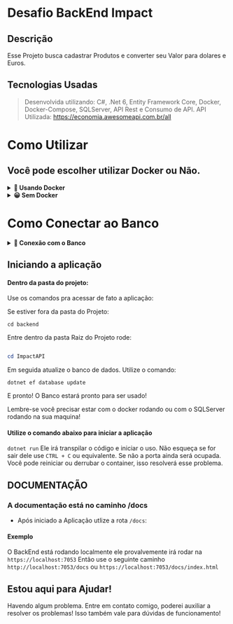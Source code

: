 # Desafio BackEnd Impact

## Descrição
Esse Projeto busca cadastrar Produtos e converter seu Valor para dolares e Euros.

## Tecnologias Usadas

> Desenvolvida utilizando: C#, .Net 6, Entity Framework Core, Docker, Docker-Compose, SQLServer, API Rest e Consumo de API.
> API Utilizada: https://economia.awesomeapi.com.br/all

# Como Utilizar

## Você pode escolher utilizar Docker ou Não.

<details>
  <summary><strong>🐳 Usando Docker</strong></summary><br />
 
  > Rode o serviço `SQLServer`: dentro da pasta `backend` rode o comando `docker-compose up -d`.
  - Lembre-se de parar o `SQLServer` se estiver usando localmente na porta padrão (`1433`), a porta pode ser mudada, mas não é aconselhado que se faça. Isto é falado mais a baixo;

  <br />
  
  ### :warning: Atenção :warning:
  - É de suma importância que você *desabilite* a porta do SQLServer no seu computador antes de rodar a aplicação. Pois eles usaram a mesma porta. Claro que
  
  No Windows você pode fazer pelos *serviços*, parando o SQLServer por lá.
  
  ### :warning: **IMPORTANTE!** :warning:
  - Não mude as portas, isso pode fazer com que você não consiga conectar no banco!
</details>

<details>
  <summary><strong>😀 Sem Docker </strong></summary><br />
 Entre na pasta `Repository` e olhe o arquivo `ImpactContext.cs`.
 o método *OnConfiguring* tem as configurações pra coneção com o banco.
 
 ![image](https://user-images.githubusercontent.com/93008789/201788589-efb8ec64-6d2d-424f-b6a6-9a044c61d2e5.png)

  <br />
</details>

# Como Conectar ao Banco

<details>
  <summary><strong>🎲 Conexão com o Banco</strong></summary><br />
 
Utilizando o Docker o banco já estará criado. Sem o docker você precisará ter o SQLServer instalado na sua maquina.
É recomendado o uso do Docker e da ferramenta Azure Data Studio

## :warning: **IMPORTANTE!**

### A senha do Banco é *Password12!*

Você deve ver se o seu banco tem essas crêdenciais

![image](https://user-images.githubusercontent.com/93008789/201788589-efb8ec64-6d2d-424f-b6a6-9a044c61d2e5.png)

#### Comando para subir o Banco

Você precisa ter o `dotnet ef`

Para instalar globalmente use

`dotnet tool install --global dotnet-ef`

Link da documentação da Microsoft: https://learn.microsoft.com/pt-br/ef/core/get-started/overview/install

```C#
# Usado o PowerShell

dotnet ef database update
```

# Usado o Sheel do Visual Studio
```PowerShell

Update-Database
```
</details>


## Iniciando a aplicação

#### Dentro da pasta do projeto:
Use os comandos pra acessar de fato a aplicação:

Se estiver fora da pasta do Projeto:

`cd backend`

Entre dentro da pasta Raiz do Projeto rode:

```PowerShell

cd ImpactAPI
```

Em seguida atualize o banco de dados. Utilize o comando:

`dotnet ef database update`

E pronto! O Banco estará pronto para ser usado!

Lembre-se você precisar estar com o docker rodando ou com o SQLServer rodando na sua maquina!

#### Utilize o comando abaixo para iniciar a aplicação
`dotnet run`
Ele irá transpilar o código e iniciar o uso. Não esqueça se for sair dele use `CTRL + C` ou equivalente. Se não a porta ainda será ocupada.
Você pode reiniciar ou derrubar o container, isso resolverá esse problema.

## DOCUMENTAÇÃO

### A documentação está no caminho /docs

 - Após iniciado a Aplicação utlize a rota `/docs`:
 #### Exemplo
 
 O BackEnd está rodando localmente ele provalvemente irá rodar na `https://localhost:7053`
 Então use o seguinte caminho `http://localhost:7053/docs` ou `https://localhost:7053/docs/index.html`
 
## Estou aqui para Ajudar!
Havendo algum problema. Entre em contato comigo, poderei auxiliar a resolver os problemas!
Isso também vale para dúvidas de funcionamento!
